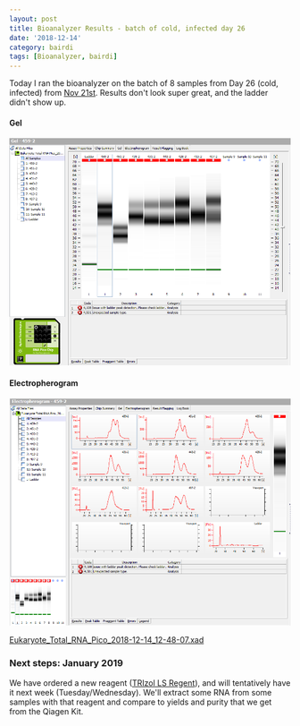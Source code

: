 ```yaml
---
layout: post
title: Bioanalyzer Results - batch of cold, infected day 26
date: '2018-12-14'
category: bairdi
tags: [Bioanalyzer, bairdi]
---
```

Today I ran the bioanalyzer on the batch of 8 samples from Day 26 (cold, infected) from [Nov 21st](https://grace-ac.github.io/Pool-RNeasy-DecaPod-S1E13/). Results don't look super great, and the ladder didn't show up. 

#### Gel
![img](../notebook-images/1214-gel.PNG)

#### Electropherogram
![img](../notebook-images/1214-electroph.PNG)

[Eukaryote_Total_RNA_Pico_2018-12-14_12-48-07.xad](http://owl.fish.washington.edu/scaphapoda/grace/Crab-project/bioanalyzer-results/Eukaryote%20Total%20RNA%20Pico_2018-12-14_12-48-07.xad)

### Next steps: January 2019

We have ordered a new reagent ([TRIzol LS Regent](https://www.thermofisher.com/order/catalog/product/10296028)), and will tentatively have it next week (Tuesday/Wednesday). We'll extract some RNA from some samples with that reagent and compare to yields and purity that we get from the Qiagen Kit. 

